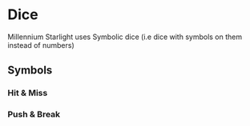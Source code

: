# Dice
Millennium Starlight uses Symbolic dice (i.e dice with symbols on them instead of numbers)
## Symbols

### Hit & Miss

### Push & Break
